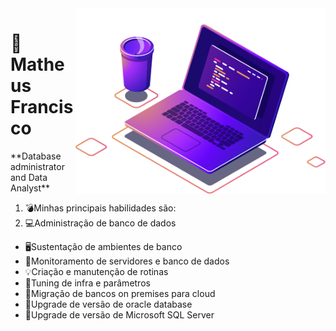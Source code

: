 <div id="top"></div>
<img src="https://github.com/dirceuresende/dirceuresende/raw/main/computer-illustration.png" min-width="400px" max-width="400px" width="400px" align="right" alt="Computador iuriCode" />

<h1>👋 Matheus Francisco </h1>
**Database administrator and Data Analyst**

1. 💣Minhas principais habilidades são:
2. 💻Administração de banco de dados
- 🖥Sustentação de ambientes de banco
- 🔎Monitoramento de servidores e banco de dados
- 💡Criação e manutenção de rotinas
- 🧬Tuning de infra e parâmetros
- 💾Migração de bancos on premises para cloud
- 🔺Upgrade de versão de oracle database
- 🔺Upgrade de versão de Microsoft SQL Server
